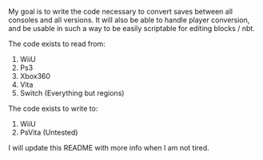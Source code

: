 
My goal is to write the code necessary to convert saves between
all consoles and all versions. It will also be able to handle
player conversion, and be usable in such a way to be easily scriptable
for editing blocks / nbt.

The code exists to read from:
1. WiiU
2. Ps3
3. Xbox360
4. Vita
5. Switch (Everything but regions)

The code exists to write to:
1. WiiU
2. PsVita (Untested)

I will update this README with more info when I am not tired.
